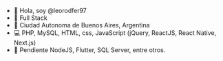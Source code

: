 - 👋 Hola, soy @leorodfer97
- 🤖 Full Stack
- 📍 Ciudad Autonoma de Buenos Aires, Argentina
- 💻 PHP, MySQL, HTML, css, JavaScript (jQuery, ReactJS, React Native, Next.js)
- 📝 Pendiente NodeJS, Flutter, SQL Server, entre otros.
